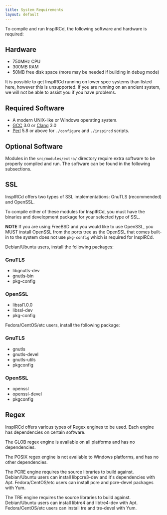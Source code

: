 ```yaml
---
title: System Requirements
layout: default
---
```


To compile and run InspIRCd, the following software and hardware is required:  

## Hardware

* 750MHz CPU
* 300MB RAM
* 50MB free disk space (more may be needed if building in debug mode)

It is possible to get InspIRCd running on lower spec systems than listed here, however this is
unsupported. If you are running on an ancient system, we will not be able to assist you if you have
problems.

## Required Software

* A modern UNIX-like or Windows operating system.
* [GCC](http://gcc.gnu.org/) 3.0 or [Clang](http://clang.llvm.org/) 3.0
* [Perl](http://www.perl.com/) 5.8 or above for `./configure` and `./inspircd` scripts.

## Optional Software

Modules in the `src/modules/extra/` directory require extra software to be properly compiled and
run. The software can be found in the following subsections. 

## SSL

InspIRCd offers two types of SSL implementations: GnuTLS (recommended) and OpenSSL.

To compile either of these modules for InspIRCd, you must have the binaries and development package
for your selected type of SSL.

**NOTE** If you are using FreeBSD and you would like to use OpenSSL, you MUST install OpenSSL from
the ports tree as the OpenSSL that comes built-in to the system does not use `pkg-config` which is
required for InspIRCd.

Debian/Ubuntu users, install the following packages:

### GnuTLS

* libgnutls-dev
* gnutls-bin
* pkg-config 

### OpenSSL

* libssl1.0.0
* libssl-dev
* pkg-config 

Fedora/CentOS/etc users, install the following package:

### GnuTLS

- gnutls
- gnutls-devel
- gnutls-utils
- pkgconfig 

### OpenSSL

- openssl
- openssl-devel
- pkgconfig

## Regex

InspIRCd offers various types of Regex engines to be used. Each engine has dependencies on certain
software.

The GLOB regex engine is available on all platforms and has no dependencies.

The POSIX regex engine is not available to Windows platforms, and has no other dependencies.

The PCRE engine requires the source libraries to build against. Debian/Ubuntu users can install
libpcre3-dev and it's dependencies with Apt. Fedora/CentOS/etc users can install pcre and pcre-devel
packages with Yum.

The TRE engine requires the source libraries to build against. Debian/Ubuntu users can install
libtre4 and libtre4-dev with Apt. Fedora/CentOS/etc users can install tre and tre-devel with Yum.
